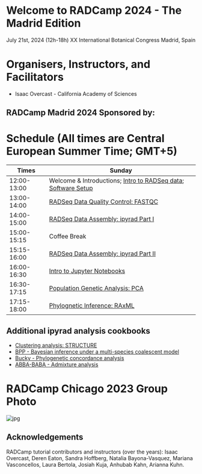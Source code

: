 # Welcome to RADCamp 2024 - The Madrid Edition

July 21st, 2024 (12h-18h)
XX International Botanical Congress
Madrid, Spain

# Organisers, Instructors, and Facilitators

  - Isaac Overcast - California Academy of Sciences

## RADCamp Madrid 2024 Sponsored by:

# Schedule (All times are Central European Summer Time; GMT+5)

Times        | Sunday |
-----        | ------- |
12:00-13:00    | Welcome & Introductions; [Intro to RADSeq data](./radseq-intro); [Software Setup](setup_and_fastqc.md) |
13:00-14:00   | [RADSeq Data Quality Control: FASTQC](setup_and_fastqc.md) |
14:00-15:00  | [RADSeq Data Assembly: ipyrad Part I](ipyrad_CLI_partI.md) |
15:00-15:15  | Coffee Break |
15:15-16:00  | [RADSeq Data Assembly: ipyrad Part II](ipyrad_CLI_partII.md) |
16:00-16:30  | [Intro to Jupyter Notebooks](Jupyter_Notebook_Setup.md) |
16:30-17:15  | [Population Genetic Analysis: PCA](PCA_API.md) |
17:15-18:00  | [Phylognetic Inference: RAxML](RAxML_API.md) |

## Additional ipyrad analysis cookbooks

* [Clustering analysis: STRUCTURE](05_STRUCTURE_API.md)
* [BPP - Bayesian inference under a multi-species coalescent model](https://nbviewer.jupyter.org/github/dereneaton/ipyrad/blob/master/tests/cookbook-bpp-species-delimitation.ipynb)
* [Bucky - Phylogenetic concordance analysis](https://nbviewer.jupyter.org/github/dereneaton/ipyrad/blob/master/tests/cookbook-bucky.ipynb)
* [ABBA-BABA - Admixture analysis](https://nbviewer.jupyter.org/github/dereneaton/ipyrad/blob/master/tests/cookbook-abba-baba.ipynb)

# RADCamp Chicago 2023 Group Photo

![jpg](images/RADCamp-Chicago2023-GroupPhoto.jpg)

## Acknowledgements
RADCamp tutorial contributors and instructors (over the years): Isaac Overcast, Deren Eaton,
Sandra Hoffberg, Natalia Bayona-Vasquez, Mariana Vasconcellos, Laura Bertola, Josiah Kuja, Anhubab Kahn,
Arianna Kuhn.

